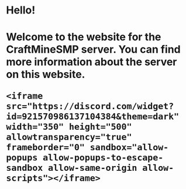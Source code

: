 <head></head>
<body>
  <h1>Hello!<h1>
    <p>Welcome to the website for the CraftMineSMP server. You can find more information about the server on this website.</p>
    
    <iframe src="https://discord.com/widget?id=921570986137104384&theme=dark" width="350" height="500" allowtransparency="true" frameborder="0" sandbox="allow-popups allow-popups-to-escape-sandbox allow-same-origin allow-scripts"></iframe>
